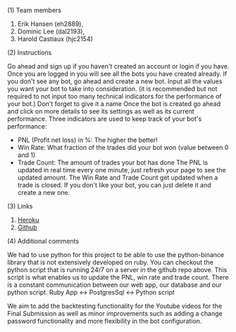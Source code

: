 (1) Team members
1. Erik Hansen (eh2889),
2. Dominic Lee (dal2193),
3. Harold Castiaux (hjc2154)

(2) Instructions

Go ahead and sign up if you haven't created an account or login if you have.
Once you are logged in you will see all the bots you have created already.
If you don't see any bot, go ahead and create a new bot.
Input all the values you want your bot to take into consideration.
(it is recommended but not required to not input too many technical indicators for the performance of your bot.)
Don't forget to give it a name
Once the bot is created go ahead and click on more details to see its settings as well as its current performance.
Three indicators are used to keep track of your bot's performance:
- PNL (Profit net loss) in %: The higher the better!
- Win Rate: What fraction of the trades did your bot won (value between 0 and 1)
- Trade Count: The amount of trades your bot has done
The PNL is updated in real time every one minute, just refresh your page to see the updated amount.
The Win Rate and Trade Count get updated when a trade is closed.
If you don't like your bot, you can just delete it and create a new one.

(3) Links

1. [Heroku](https://comsw4152-trading-bot-app.herokuapp.com/)
2. [Github](https://github.com/domlee590/TradingBotApp)

(4) Additional comments

We had to use python for this project to be able to use the python-binance library that is not extensively developed on ruby.
You can checkout the python script that is running 24/7 on a server in the github repo above.
This script is what enables us to update the PNL, win rate and trade count.
There is a constant communication between our web app, our database and our python script.
Ruby App <-> PostgresSql <-> Python script

We aim to add the backtesting functionality for the Youtube videos for the Final Submission as well as minor improvements
such as adding a change password functionality and more flexibility in the bot configuration.